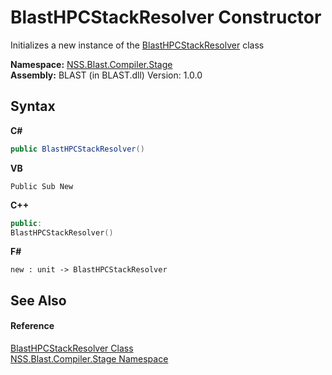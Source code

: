 # BlastHPCStackResolver Constructor 
 

Initializes a new instance of the <a href="79e2f34d-33f4-e300-e23e-847edc51cfde.md">BlastHPCStackResolver</a> class

**Namespace:**&nbsp;<a href="f44e629d-16ad-ce78-c6d1-bb239589698b.md">NSS.Blast.Compiler.Stage</a><br />**Assembly:**&nbsp;BLAST (in BLAST.dll) Version: 1.0.0

## Syntax

**C#**<br />
``` C#
public BlastHPCStackResolver()
```

**VB**<br />
``` VB
Public Sub New
```

**C++**<br />
``` C++
public:
BlastHPCStackResolver()
```

**F#**<br />
``` F#
new : unit -> BlastHPCStackResolver
```


## See Also


#### Reference
<a href="79e2f34d-33f4-e300-e23e-847edc51cfde.md">BlastHPCStackResolver Class</a><br /><a href="f44e629d-16ad-ce78-c6d1-bb239589698b.md">NSS.Blast.Compiler.Stage Namespace</a><br />